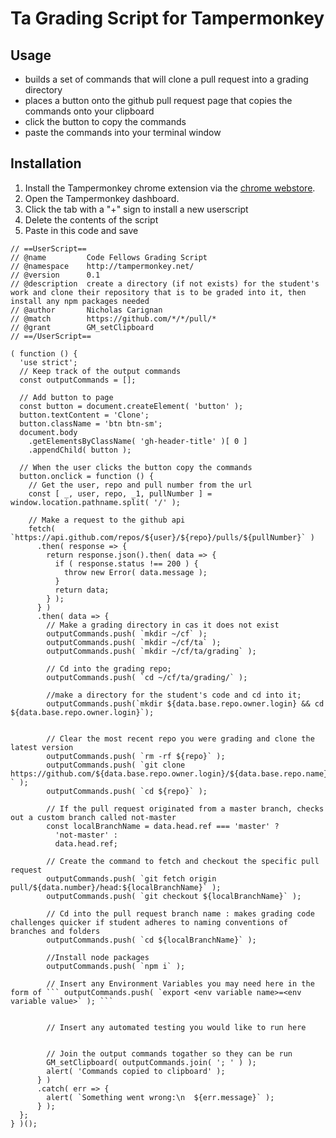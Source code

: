 # Ta Grading Script for Tampermonkey

## Usage

- builds a set of commands that will clone a pull request into a grading directory
- places a button onto the github pull request page that copies the commands onto your clipboard
- click the button to copy the commands
- paste the commands into your terminal window

## Installation

1. Install the Tampermonkey chrome extension via the [chrome webstore](https://chrome.google.com/webstore/detail/tampermonkey/dhdgffkkebhmkfjojejmpbldmpobfkfo?hl=en).
1. Open the Tampermonkey dashboard.
1. Click the tab with a "+" sign to install a new userscript
1. Delete the contents of the script
1. Paste in this code and save

```
// ==UserScript==
// @name         Code Fellows Grading Script
// @namespace    http://tampermonkey.net/
// @version      0.1
// @description  create a directory (if not exists) for the student's work and clone their repository that is to be graded into it, then install any npm packages needed
// @author       Nicholas Carignan
// @match        https://github.com/*/*/pull/*
// @grant        GM_setClipboard
// ==/UserScript==

( function () {
  'use strict';
  // Keep track of the output commands
  const outputCommands = [];

  // Add button to page
  const button = document.createElement( 'button' );
  button.textContent = 'Clone';
  button.className = 'btn btn-sm';
  document.body
    .getElementsByClassName( 'gh-header-title' )[ 0 ]
    .appendChild( button );

  // When the user clicks the button copy the commands
  button.onclick = function () {
    // Get the user, repo and pull number from the url
    const [ _, user, repo, _1, pullNumber ] = window.location.pathname.split( '/' );

    // Make a request to the github api
    fetch( `https://api.github.com/repos/${user}/${repo}/pulls/${pullNumber}` )
      .then( response => {
        return response.json().then( data => {
          if ( response.status !== 200 ) {
            throw new Error( data.message );
          }
          return data;
        } );
      } )
      .then( data => {
        // Make a grading directory in cas it does not exist
        outputCommands.push( `mkdir ~/cf` );
        outputCommands.push( `mkdir ~/cf/ta` );
        outputCommands.push( `mkdir ~/cf/ta/grading` );

        // Cd into the grading repo;
        outputCommands.push( `cd ~/cf/ta/grading/` );

        //make a directory for the student's code and cd into it;
        outputCommands.push(`mkdir ${data.base.repo.owner.login} && cd ${data.base.repo.owner.login}`);


        // Clear the most recent repo you were grading and clone the latest version
        outputCommands.push( `rm -rf ${repo}` );
        outputCommands.push( `git clone https://github.com/${data.base.repo.owner.login}/${data.base.repo.name} ` );
        outputCommands.push( `cd ${repo}` );

        // If the pull request originated from a master branch, checks out a custom branch called not-master
        const localBranchName = data.head.ref === 'master' ?
          'not-master' :
          data.head.ref;

        // Create the command to fetch and checkout the specific pull request
        outputCommands.push( `git fetch origin pull/${data.number}/head:${localBranchName}` );
        outputCommands.push( `git checkout ${localBranchName}` );

        // Cd into the pull request branch name : makes grading code challenges quicker if student adheres to naming conventions of branches and folders
        outputCommands.push( `cd ${localBranchName}` );

        //Install node packages
        outputCommands.push( `npm i` );

        // Insert any Environment Variables you may need here in the form of ``` outputCommands.push( `export <env variable name>=<env variable value>` ); ```


        // Insert any automated testing you would like to run here


        // Join the output commands togather so they can be run
        GM_setClipboard( outputCommands.join( '; ' ) );
        alert( 'Commands copied to clipboard' );
      } )
      .catch( err => {
        alert( `Something went wrong:\n  ${err.message}` );
      } );
  };
} )();

```
